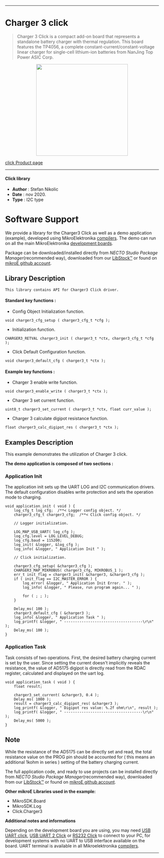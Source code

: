
---
# Charger 3 click

> Charger 3 Click is a compact add-on board that represents a standalone battery charger with thermal regulation. This board features the TP4056, a complete constant-current/constant-voltage linear charger for single-cell lithium-ion batteries from NanJing Top Power ASIC Corp.

<p align="center">
  <img src="https://download.mikroe.com/images/click_for_ide/charger3_click.png" height=300px>
</p>

[click Product page](https://www.mikroe.com/charger-3-click)

---


#### Click library

- **Author**        : Stefan Nikolic
- **Date**          : nov 2020.
- **Type**          : I2C type


# Software Support

We provide a library for the Charger3 Click
as well as a demo application (example), developed using MikroElektronika
[compilers](https://www.mikroe.com/necto-studio).
The demo can run on all the main MikroElektronika [development boards](https://www.mikroe.com/development-boards).

Package can be downloaded/installed directly from *NECTO Studio Package Manager*(recommended way), downloaded from our [LibStock&trade;](https://libstock.mikroe.com) or found on [mikroE github account](https://github.com/MikroElektronika/mikrosdk_click_v2/tree/master/clicks).

## Library Description

```
This library contains API for Charger3 Click driver.
```

#### Standard key functions :

- Config Object Initialization function.
```
void charger3_cfg_setup ( charger3_cfg_t *cfg );
```

- Initialization function.
```
CHARGER3_RETVAL charger3_init ( charger3_t *ctx, charger3_cfg_t *cfg );
```

- Click Default Configuration function.
```
void charger3_default_cfg ( charger3_t *ctx );
```

#### Example key functions :

- Charger 3 enable write function.
```
void charger3_enable_write ( charger3_t *ctx );
```

- Charger 3 set current function.
```
uint8_t charger3_set_current ( charger3_t *ctx, float curr_value );
```

- Charger 3 calculate digipot resistance function.
```
float charger3_calc_digipot_res ( charger3_t *ctx );
```

## Examples Description

This example demonstrates the utilization of Charger 3 click.

**The demo application is composed of two sections :**

### Application Init

The application init sets up the UART LOG and I2C communication
drivers. The default configuration disables write protection
and sets the operation mode to charging.

```
void application_init ( void ) {
    log_cfg_t log_cfg;  /**< Logger config object. */
    charger3_cfg_t charger3_cfg;  /**< Click config object. */

    // Logger initialization.

    LOG_MAP_USB_UART( log_cfg );
    log_cfg.level = LOG_LEVEL_DEBUG;
    log_cfg.baud = 115200;
    log_init( &logger, &log_cfg );
    log_info( &logger, " Application Init " );

    // Click initialization.

    charger3_cfg_setup( &charger3_cfg );
    CHARGER3_MAP_MIKROBUS( charger3_cfg, MIKROBUS_1 );
    err_t init_flag = charger3_init( &charger3, &charger3_cfg );
    if ( init_flag == I2C_MASTER_ERROR ) {
        log_error( &logger, " Application Init Error. " );
        log_info( &logger, " Please, run program again... " );

        for ( ; ; );
    }

    Delay_ms( 100 );
    charger3_default_cfg ( &charger3 );
    log_info( &logger, " Application Task " );
    log_printf( &logger, " ------------------------------------\r\n" );
    Delay_ms( 100 );
}
```

### Application Task

Task consists of two operations. First, the desired battery
charging current is set by the user. Since setting the current
doesn't implicitly reveals the resistance, the value
of AD5175 digipot is directly read from the RDAC register,
calculated and displayed on the uart log.

```
void application_task ( void ) {
    float result;
    
    charger3_set_current( &charger3, 0.4 );
    Delay_ms( 1000 );
    result = charger3_calc_digipot_res( &charger3 );
    log_printf( &logger, " Digipot res value: %.2f ohm\r\n", result );
    log_printf( &logger, " ------------------------------------\r\n" );
    Delay_ms( 5000 );
}
```

## Note

While the resistance of the AD5175 can be directly set and read,
the total resistance value on the PROG pin should be accounted for
( this means an additional 1kohm in series ) setting of the
battery charging current.

The full application code, and ready to use projects can be installed directly from *NECTO Studio Package Manager*(recommended way), downloaded from our [LibStock&trade;](https://libstock.mikroe.com) or found on [mikroE github account](https://github.com/MikroElektronika/mikrosdk_click_v2/tree/master/clicks).

**Other mikroE Libraries used in the example:**

- MikroSDK.Board
- MikroSDK.Log
- Click.Charger3

**Additional notes and informations**

Depending on the development board you are using, you may need
[USB UART click](https://www.mikroe.com/usb-uart-click),
[USB UART 2 Click](https://www.mikroe.com/usb-uart-2-click) or
[RS232 Click](https://www.mikroe.com/rs232-click) to connect to your PC, for
development systems with no UART to USB interface available on the board. UART
terminal is available in all Mikroelektronika
[compilers](https://shop.mikroe.com/compilers).

---
